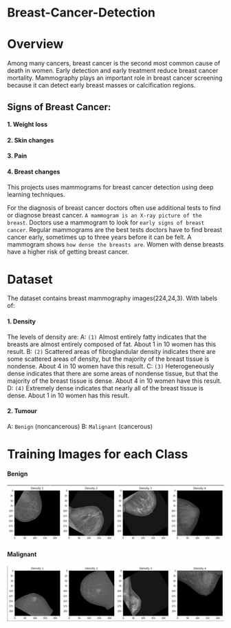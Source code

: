 # Breast-Cancer-Detection
# Overview
Among many cancers, breast cancer is the second most common cause of death in women. Early detection and early treatment reduce breast cancer mortality. Mammography plays an important role in breast cancer screening because it can detect early breast masses or calcification regions.
## Signs of Breast Cancer:
#### 1. Weight loss
#### 2. Skin changes
#### 3. Pain
#### 4. Breast changes

This projects uses mammograms for breast cancer detection using deep learning techniques.

For the diagnosis of breast cancer doctors often use additional tests to find or diagnose breast cancer. ``A mammogram is an X-ray picture of the breast``. Doctors use a mammogram to look for ``early signs of breast cancer``. Regular mammograms are the best tests doctors have to find breast cancer early, sometimes up to three years before it can be felt.
A mammogram shows ``how dense the breasts are``. Women with dense breasts have a higher risk of getting breast cancer.

# Dataset
The dataset contains breast mammography images(224,24,3). With labels of:
#### 1. Density 
The levels of density are:
A: ``(1)`` Almost entirely fatty indicates that the breasts are almost entirely composed of fat. About 1 in 10 women has this result.
B: ``(2)`` Scattered areas of fibroglandular density indicates there are some scattered areas of density, but the majority of the breast tissue is nondense. About 4 in 10 women have this result.
C: ``(3)`` Heterogeneously dense indicates that there are some areas of nondense tissue, but that the majority of the breast tissue is dense. About 4 in 10 women have this result.
D: ``(4)`` Extremely dense indicates that nearly all of the breast tissue is dense. About 1 in 10 women has this result.
#### 2. Tumour 
A: ``Benign`` (noncancerous)
B: ``Malignant`` (cancerous)

# Training Images for each Class
#### Benign 
![alt text](https://github.com/hrsht-13/Breast-Cancer-Detection/blob/main/image/Begign.png)
#### Malignant
![alt text](https://github.com/hrsht-13/Breast-Cancer-Detection/blob/main/image/malignant.png)


